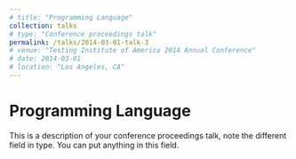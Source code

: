 ```yaml
---
# title: "Programming Language"
collection: talks
# type: "Conference proceedings talk"
permalink: /talks/2014-03-01-talk-3
# venue: "Testing Institute of America 2014 Annual Conference"
# date: 2014-03-01
# location: "Los Angeles, CA"
---
```

Programming Language
======

This is a description of your conference proceedings talk, note the different field in type. You can put anything in this field.
